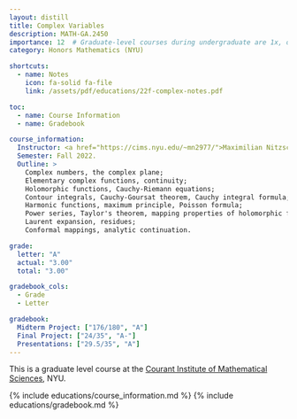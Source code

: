 ```yaml
---
layout: distill
title: Complex Variables
description: MATH-GA.2450
importance: 12  # Graduate-level courses during undergraduate are 1x, only 12 supported
category: Honors Mathematics (NYU)

shortcuts:
  - name: Notes
    icon: fa-solid fa-file
    link: /assets/pdf/educations/22f-complex-notes.pdf

toc:
  - name: Course Information
  - name: Gradebook

course_information:
  Instructor: <a href="https://cims.nyu.edu/~mn2977/">Maximilian Nitzschner</a>.
  Semester: Fall 2022.
  Outline: >
    Complex numbers, the complex plane;
    Elementary complex functions, continuity;
    Holomorphic functions, Cauchy-Riemann equations;
    Contour integrals, Cauchy-Goursat theorem, Cauchy integral formula;
    Harmonic functions, maximum principle, Poisson formula;
    Power series, Taylor's theorem, mapping properties of holomorphic functions;
    Laurent expansion, residues;
    Conformal mappings, analytic continuation.

grade:
  letter: "A"
  actual: "3.00"
  total: "3.00"

gradebook_cols:
  - Grade
  - Letter

gradebook:
  Midterm Project: ["176/180", "A"]
  Final Project: ["24/35", "A-"]
  Presentations: ["29.5/35", "A"]
---
```


This is a graduate level course at the [Courant Institute of Mathematical Sciences](https://cims.nyu.edu/), NYU.

{% include educations/course_information.md %}
{% include educations/gradebook.md %}
